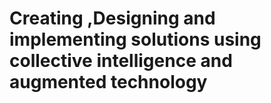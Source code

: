 # Creating ,Designing and implementing solutions using collective intelligence and augmented technology